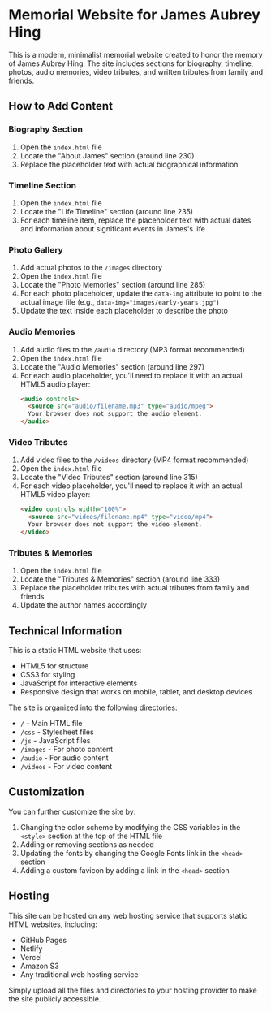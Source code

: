 # Memorial Website for James Aubrey Hing

This is a modern, minimalist memorial website created to honor the memory of James Aubrey Hing. The site includes sections for biography, timeline, photos, audio memories, video tributes, and written tributes from family and friends.

## How to Add Content

### Biography Section
1. Open the `index.html` file
2. Locate the "About James" section (around line 230)
3. Replace the placeholder text with actual biographical information

### Timeline Section
1. Open the `index.html` file
2. Locate the "Life Timeline" section (around line 235)
3. For each timeline item, replace the placeholder text with actual dates and information about significant events in James's life

### Photo Gallery
1. Add actual photos to the `/images` directory
2. Open the `index.html` file
3. Locate the "Photo Memories" section (around line 285)
4. For each photo placeholder, update the `data-img` attribute to point to the actual image file (e.g., `data-img="images/early-years.jpg"`)
5. Update the text inside each placeholder to describe the photo

### Audio Memories
1. Add audio files to the `/audio` directory (MP3 format recommended)
2. Open the `index.html` file
3. Locate the "Audio Memories" section (around line 297)
4. For each audio placeholder, you'll need to replace it with an actual HTML5 audio player:
   ```html
   <audio controls>
     <source src="audio/filename.mp3" type="audio/mpeg">
     Your browser does not support the audio element.
   </audio>
   ```

### Video Tributes
1. Add video files to the `/videos` directory (MP4 format recommended)
2. Open the `index.html` file
3. Locate the "Video Tributes" section (around line 315)
4. For each video placeholder, you'll need to replace it with an actual HTML5 video player:
   ```html
   <video controls width="100%">
     <source src="videos/filename.mp4" type="video/mp4">
     Your browser does not support the video element.
   </video>
   ```
   
### Tributes & Memories
1. Open the `index.html` file
2. Locate the "Tributes & Memories" section (around line 333)
3. Replace the placeholder tributes with actual tributes from family and friends
4. Update the author names accordingly

## Technical Information

This is a static HTML website that uses:
- HTML5 for structure
- CSS3 for styling
- JavaScript for interactive elements
- Responsive design that works on mobile, tablet, and desktop devices

The site is organized into the following directories:
- `/` - Main HTML file
- `/css` - Stylesheet files
- `/js` - JavaScript files
- `/images` - For photo content
- `/audio` - For audio content
- `/videos` - For video content

## Customization

You can further customize the site by:
1. Changing the color scheme by modifying the CSS variables in the `<style>` section at the top of the HTML file
2. Adding or removing sections as needed
3. Updating the fonts by changing the Google Fonts link in the `<head>` section
4. Adding a custom favicon by adding a link in the `<head>` section

## Hosting

This site can be hosted on any web hosting service that supports static HTML websites, including:
- GitHub Pages
- Netlify
- Vercel
- Amazon S3
- Any traditional web hosting service

Simply upload all the files and directories to your hosting provider to make the site publicly accessible.
